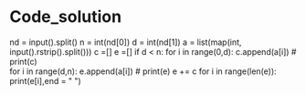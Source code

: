 # Code_solution

nd = input().split()
n = int(nd[0])
d = int(nd[1])
a = list(map(int, input().rstrip().split()))
c =[]
e =[]
if d < n:
    for i in range(0,d):
        c.append(a[i])
    # print(c)    
    for i in range(d,n):
        e.append(a[i])
    # print(e)
    e += c
for i in range(len(e)):
    print(e[i],end = " ")  


            
